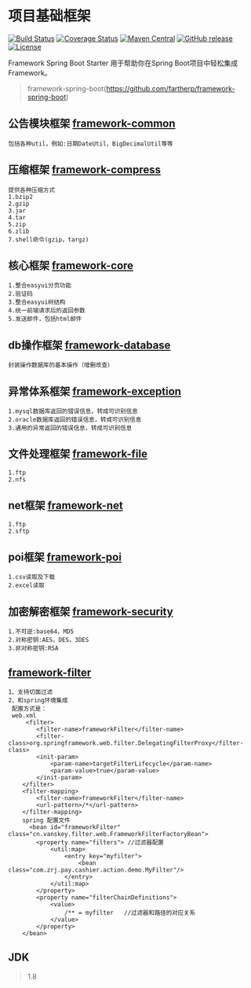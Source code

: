 # 项目基础框架 
[![Build Status](https://travis-ci.org/fartherp/framework.svg?branch=master)](https://travis-ci.org/fartherp/framework)
[![Coverage Status](https://coveralls.io/repos/github/fartherp/framework/badge.svg?branch=master)](https://coveralls.io/github/fartherp/framework?branch=master)
[![Maven Central](https://maven-badges.herokuapp.com/maven-central/com.github.fartherp/framework/badge.svg)](https://maven-badges.herokuapp.com/maven-central/com.github.fartherp/framework/)
[![GitHub release](https://img.shields.io/github/release/fartherp/framework.svg)](https://github.com/fartherp/framework/releases)
[![License](https://img.shields.io/badge/license-Apache%202-4EB1BA.svg)](https://www.apache.org/licenses/LICENSE-2.0.html)

Framework Spring Boot Starter 用于帮助你在Spring Boot项目中轻松集成Framework。
> framework-spring-boot(https://github.com/fartherp/framework-spring-boot)

## 公告模块框架 [framework-common](https://github.com/fartherp/framework/tree/master/framework-common)
```
包括各种util，例如:日期DateUtil，BigDecimalUtil等等
```

## 压缩框架 [framework-compress](https://github.com/fartherp/framework/tree/master/framework-compress)
```
提供各种压缩方式
1.bzip2
2.gzip
3.jar
4.tar
5.zip
6.zlib
7.shell命令(gzip，targz)
```

## 核心框架 [framework-core](https://github.com/fartherp/framework/tree/master/framework-core)
```
1.整合easyui分页功能
2.验证码
3.整合easyui树结构
4.统一前端请求后的返回参数
5.发送邮件，包括html邮件
```

## db操作框架 [framework-database](https://github.com/fartherp/framework/tree/master/framework-database)
```
封装操作数据库的基本操作（增删改查）
```

## 异常体系框架 [framework-exception](https://github.com/fartherp/framework/tree/master/framework-exception)
```
1.mysql数据库返回的错误信息，转成可识别信息
2.oracle数据库返回的错误信息，转成可识别信息
3.通用的异常返回的错误信息，转成可识别信息
```

## 文件处理框架 [framework-file](https://github.com/fartherp/framework/tree/master/framework-file)
```
1.ftp
2.nfs
```

## net框架 [framework-net](https://github.com/fartherp/framework/tree/master/framework-net)
```
1.ftp
2.sftp
```

## poi框架 [framework-poi](https://github.com/fartherp/framework/tree/master/framework-poi)
```
1.csv读取及下载
2.excel读取
```

## 加密解密框架 [framework-security](https://github.com/fartherp/framework/tree/master/framework-security)
```
1.不可逆:base64，MD5
2.对称密钥:AES，DES，3DES
3.非对称密钥:RSA
```

## [framework-filter](https://github.com/fartherp/framework/tree/master/framework-filter)

```
1、支持切面过滤
2、和spring环境集成
 配置方式是：
 web.xml 
     <filter>
        <filter-name>frameworkFilter</filter-name>
        <filter-class>org.springframework.web.filter.DelegatingFilterProxy</filter-class>
        <init-param>
            <param-name>targetFilterLifecycle</param-name>
            <param-value>true</param-value>
        </init-param>
    </filter>
    <filter-mapping>
        <filter-name>frameworkFilter</filter-name>
        <url-pattern>/*</url-pattern>
    </filter-mapping>
    spring 配置文件
      <bean id="frameworkFilter" class="cn.vanskey.filter.web.FrameworkFilterFactoryBean">
        <property name="filters"> //过滤器配置
            <util:map>
                <entry key="myfilter">
                    <bean  class="com.zrj.pay.cashier.action.demo.MyFilter"/>
                </entry>
            </util:map>
        </property>
        <property name="filterChainDefinitions">
            <value>
                /** = myfilter   //过滤器和路径的对应关系
            </value>
        </property>
    </bean>
``` 

## JDK
> 1.8
